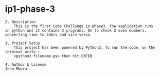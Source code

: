 # ip1-phase-3
    2. Description 
        This is the first Code Challenge in phase3. The application runs in python and it contains 3 programs. On to check 2 even numbers, converting time to 24hrs and vice versa

    3. Project Setup 
        This project has been powered by Python3. To run the code, on the terminal write :
        <python3 filename.py> then hit ENTER

    4. Author & License
    John Mburu